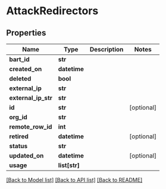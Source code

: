 # AttackRedirectors

## Properties
Name | Type | Description | Notes
------------ | ------------- | ------------- | -------------
**bart_id** | **str** |  | 
**created_on** | **datetime** |  | 
**deleted** | **bool** |  | 
**external_ip** | **str** |  | 
**external_ip_str** | **str** |  | 
**id** | **str** |  | [optional] 
**org_id** | **str** |  | 
**remote_row_id** | **int** |  | 
**retired** | **datetime** |  | [optional] 
**status** | **str** |  | 
**updated_on** | **datetime** |  | [optional] 
**usage** | **list[str]** |  | 

[[Back to Model list]](../README.md#documentation-for-models) [[Back to API list]](../README.md#documentation-for-api-endpoints) [[Back to README]](../README.md)


